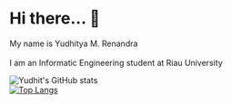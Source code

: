 # Hi there... 👋 

My name is Yudhitya M. Renandra
<br />
<br />
I am an Informatic Engineering student at Riau University

![Yudhit's GitHub stats](https://github-readme-stats.vercel.app/api?username=yudhit08&show_icons=true&theme=radical&include_all_commits=true)
<br />
[![Top Langs](https://github-readme-stats.vercel.app/api/top-langs/?username=yudhit08&langs_count=2&theme=radical&layout=compact&custom_title=My%20Programming%20Language&card_width=500)](https://github.com/anuraghazra/github-readme-stats)
<!--
**yudhit08/yudhit08** is a ✨ _special_ ✨ repository because its `README.md` (this file) appears on your GitHub profile.

Here are some ideas to get you started:

- 🔭 I’m currently working on ...
- 🌱 I’m currently learning ...
- 👯 I’m looking to collaborate on ...
- 🤔 I’m looking for help with ...
- 💬 Ask me about ...
- 📫 How to reach me: ...
- 😄 Pronouns: ...
- ⚡ Fun fact: ...
-->
